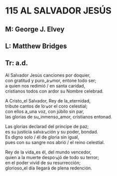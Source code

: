 # 115 AL SALVADOR JESÚS

## M: George J. Elvey
## L: Matthew Bridges
## Tr: a.d.

  
Al Salvador Jesús canciones por doquier,  
con gratitud y puro_a↘mor, entone todo ser;  
a quien nos redimió / en santa caridad,  
cristianos todos con ardor su Nombre celebrad.  

A Cristo_el Salvador, Rey de la_eternidad,  
tribute cantos de lo↘or el coro celestial;  
con ellos a_una voz, con júbilo sin par,  
las glorias de su_inmenso_amor, cristianos entonad.  

Las glorias declarad del príncipe de paz;  
es su justicia salva↘ción y su poder, bondad.  
Es digno solo / él de gloria sin igual,  
pues con su sangre nos abrió / el reino celestial.  

Rey de la vida_es él, del mundo vencedor,  
quien a la muerte despo↘jó de todo su terror;  
en el poder vivid de su resurrección;  
glorioso_el día llegará de plena redención.  

